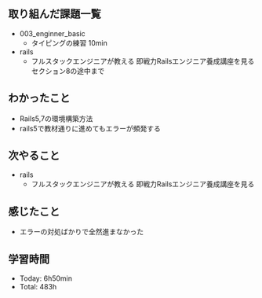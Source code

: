 ## 取り組んだ課題一覧
- 003_enginner_basic
  - タイピングの練習 10min
- rails
  - フルスタックエンジニアが教える 即戦力Railsエンジニア養成講座を見る セクション8の途中まで
## わかったこと
- Rails5,7の環境構築方法
- rails5で教材通りに進めてもエラーが頻発する
## 次やること
- rails
  - フルスタックエンジニアが教える 即戦力Railsエンジニア養成講座を見る
## 感じたこと
- エラーの対処ばかりで全然進まなかった
## 学習時間
- Today: 6h50min
- Total: 483h